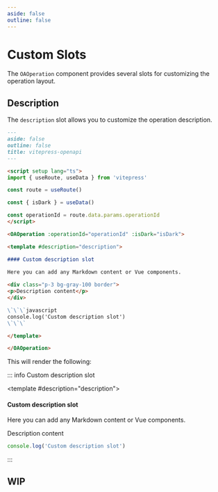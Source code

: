 ```yaml
---
aside: false
outline: false
---
```


# Custom Slots

The `OAOperation` component provides several slots for customizing the operation layout.

## Description

The `description` slot allows you to customize the operation description.

```markdown
---
aside: false
outline: false
title: vitepress-openapi
---

<script setup lang="ts">
import { useRoute, useData } from 'vitepress'

const route = useRoute()

const { isDark } = useData()

const operationId = route.data.params.operationId
</script>

<OAOperation :operationId="operationId" :isDark="isDark">

<template #description="description">

#### Custom description slot
  
Here you can add any Markdown content or Vue components.

<div class="p-3 bg-gray-100 border">
<p>Description content</p>
</div>

\`\`\`javascript
console.log('Custom description slot')
\`\`\`

</template>

</OAOperation>
```

This will render the following:

::: info Custom description slot 

<script setup lang="ts">
import { useRoute, useData } from 'vitepress'

const route = useRoute()

const { isDark } = useData()
</script>

<OAOperation operationId="getAllArtists" :isDark="isDark">

<template #description="description">

#### Custom description slot

Here you can add any Markdown content or Vue components.

<div class="p-3 bg-gray-100 border">
<p>Description content</p>
</div>

```javascript
console.log('Custom description slot')
```

</template>

</OAOperation>

:::

## WIP

